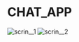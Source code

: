 # CHAT_APP
![scrin__1](https://user-images.githubusercontent.com/54546416/128645301-f8f6bd5b-40eb-45eb-acad-30c35d69809e.png)
![scrin__2](https://user-images.githubusercontent.com/54546416/128645363-4b30e96c-aeff-48bb-aacd-a11296d6de63.png)

